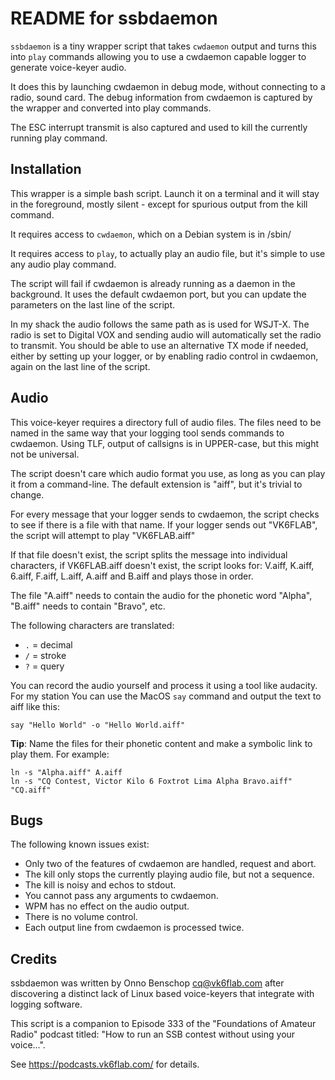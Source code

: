 README for ssbdaemon
===

`ssbdaemon` is a tiny wrapper script that takes `cwdaemon` output and turns this
into `play` commands allowing you to use a cwdaemon capable logger to generate
voice-keyer audio.

It does this by launching cwdaemon in debug mode, without connecting to a radio,
sound card. The debug information from cwdaemon is captured by the wrapper and
converted into play commands.

The ESC interrupt transmit is also captured and used to kill the currently
running play command.


Installation
---

This wrapper is a simple bash script. Launch it on a terminal and it will stay
in the foreground, mostly silent - except for spurious output from the kill
command.

It requires access to `cwdaemon`, which on a Debian system is in /sbin/

It requires access to `play`, to actually play an audio file, but it's simple to
use any audio play command.

The script will fail if cwdaemon is already running as a daemon in the
background. It uses the default cwdaemon port, but you can update the parameters
on the last line of the script.

In my shack the audio follows the same path as is used for WSJT-X. The radio is
set to Digital VOX and sending audio will automatically set the radio to
transmit. You should be able to use an alternative TX mode if needed, either by
setting up your logger, or by enabling radio control in cwdaemon, again on the
last line of the script.


Audio
---

This voice-keyer requires a directory full of audio files. The files need to be
named in the same way that your logging tool sends commands to cwdaemon. Using
TLF, output of callsigns is in UPPER-case, but this might not be universal.

The script doesn't care which audio format you use, as long as you can play it
from a command-line. The default extension is "aiff", but it's trivial to
change.

For every message that your logger sends to cwdaemon, the script checks to see
if there is a file with that name. If your logger sends out "VK6FLAB", the script
will attempt to play "VK6FLAB.aiff"

If that file doesn't exist, the script splits the message into individual
characters, if VK6FLAB.aiff doesn't exist, the script looks for: V.aiff, K.aiff,
6.aiff, F.aiff, L.aiff, A.aiff and B.aiff and plays those in order.

The file "A.aiff" needs to contain the audio for the phonetic word "Alpha",
"B.aiff" needs to contain "Bravo", etc.

The following characters are translated:
* `.` = decimal
* `/` = stroke
* `?` = query

You can record the audio yourself and process it using a tool like audacity. For
my station You can use the MacOS `say` command and output the text to aiff like 
this:

    say "Hello World" -o "Hello World.aiff"

**Tip**: Name the files for their phonetic content and make a symbolic link to
play them. For example:

    ln -s "Alpha.aiff" A.aiff
    ln -s "CQ Contest, Victor Kilo 6 Foxtrot Lima Alpha Bravo.aiff" "CQ.aiff"


Bugs
---

The following known issues exist:

* Only two of the features of cwdaemon are handled, request and abort.
* The kill only stops the currently playing audio file, but not a sequence.
* The kill is noisy and echos to stdout.
* You cannot pass any arguments to cwdaemon.
* WPM has no effect on the audio output.
* There is no volume control.
* Each output line from cwdaemon is processed twice.


Credits
---

ssbdaemon was written by Onno Benschop <cq@vk6flab.com> after discovering a
distinct lack of Linux based voice-keyers that integrate with logging software.

This script is a companion to Episode 333 of the "Foundations of Amateur Radio"
podcast titled: "How to run an SSB contest without using your voice...".

See https://podcasts.vk6flab.com/ for details.

